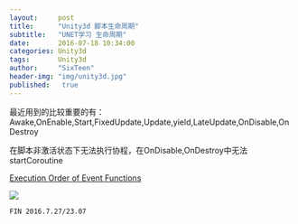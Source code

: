 ```yaml
---
layout:     post
title:      "Unity3d 脚本生命周期"
subtitle:   "UNET学习 生命周期"
date:       2016-07-18 10:34:00
categories: Unity3d
tags:       Unity3d
author:     "SixTeen"
header-img: "img/unity3d.jpg"
published:   true
---
```


最近用到的比较重要的有：Awake,OnEnable,Start,FixedUpdate,Update,yield,LateUpdate,OnDisable,OnDestroy

在脚本非激活状态下无法执行协程，在OnDisable,OnDestroy中无法startCoroutine

[Execution Order of Event Functions](http://docs.unity3d.com/Manual/ExecutionOrder.html)

![](/img/unity3d/daylearning/7.18/life.png)

    FIN 2016.7.27/23.07